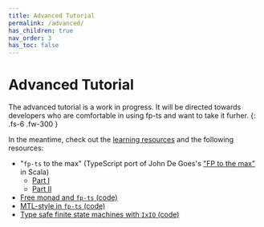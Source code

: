 ```yaml
---
title: Advanced Tutorial
permalink: /advanced/
has_children: true
nav_order: 3
has_toc: false
---
```


# Advanced Tutorial

The advanced tutorial is a work in progress. It will be directed towards developers who are comfortable in using fp-ts and want to take it furher.
{: .fs-6 .fw-300 }

In the meantime, check out the [learning resources](../introduction/learning-resources) and the following resources:

- "`fp-ts` to the max" (TypeScript port of John De Goes's ["FP to the max"](https://www.youtube.com/watch?v=sxudIMiOo68) in Scala)
  - [Part I](https://github.com/gcanti/fp-ts/blob/master/tutorials/fp-ts-to-the-max-I.ts)
  - [Part II](https://github.com/gcanti/fp-ts/blob/master/tutorials/fp-ts-to-the-max-II.ts)
- [Free monad and `fp-ts` (code)](https://github.com/gcanti/fp-ts/blob/master/tutorials/Free.ts)
- [MTL-style in `fp-ts` (code)](https://github.com/gcanti/fp-ts/blob/master/examples/mtl.ts)
- [Type safe finite state machines with `IxIO` (code)](https://github.com/gcanti/fp-ts/blob/master/examples/ixIO.ts)
